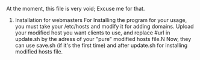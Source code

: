 At the moment, this file is very void; Excuse me for that.

1. Installation for webmasters
For Installing the program for your usage, you must take your /etc/hosts and modify it for adding domains.
Upload your modified host you want clients to use, and replace #url in update.sh by the adress of your "pure" modified hosts file.N
Now, they can use save.sh (if it's the first time) and after update.sh for installing modified hosts file.